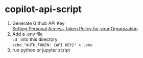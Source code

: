 # copilot-api-script

1. Generate Github API Key  
    [Setting Personal Access Token Policy for your Organization](https://docs.github.com/en/organizations/managing-programmatic-access-to-your-organization/setting-a-personal-access-token-policy-for-your-organization)  
2. Add a .env file  
    `cd ` into this directory  
    `echo "AUTH_TOKEN: {API KEY}" > .env`  
3. run python or jupyter script  